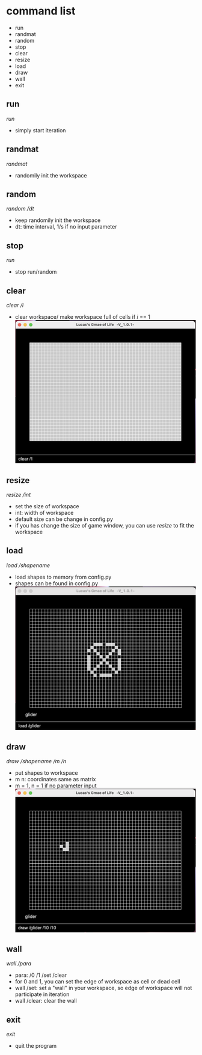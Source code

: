 # command list
- run
- randmat
- random
- stop
- clear
- resize
- load
- draw
- wall
- exit

## run
*run*
- simply start iteration

## randmat
*randmat*
- randomily init the workspace

## random
*random /dt*
- keep randomily init the workspace
- dt: time interval, 1/s if no input parameter

## stop
*run*
- stop run/random

## clear
*clear /i*
- clear workspace/ make workspace full of cells if *i* == 1
![clear](im/截屏2022-07-10%2018.01.23.png)

## resize
*resize /int*
- set the size of workspace
- int: width of workspace
- default size can be change in config.py
- if you has change the size of game window, you can use *resize* to fit the workspace

## load
*load /shapename*
- load shapes to memory from config.py
- shapes can be found in config.py
![load](im/截屏2022-07-10%2018.30.39.png)

## draw
*draw /shapename /m /n*
- put shapes to workspace
- m n: coordinates same as matrix
- m = 1, n = 1 if no parameter input
![draw](im/截屏2022-07-10%2017.56.13.png)

## wall
*wall /para*
- para: /0 /1 /set /clear
- for 0 and 1, you can set the edge of workspace as cell or dead cell
- wall /set: set a "wall" in your workspace, so edge of workspace will not participate in iteration
- wall /clear: clear the wall

## exit
*exit*
- quit the program

